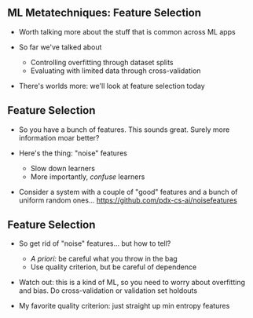 ## ML Metatechniques: Feature Selection

* Worth talking more about the stuff that is common across
  ML apps

* So far we've talked about

  * Controlling overfitting through dataset splits
  * Evaluating with limited data through cross-validation

* There's worlds more: we'll look at feature selection today

## Feature Selection

* So you have a bunch of features. This sounds great. Surely
  more information moar better?
  
* Here's the thing: "noise" features

  * Slow down learners
  * More importantly, *confuse* learners

* Consider a system with a couple of "good" features and a
  bunch of uniform random ones… <https://github.com/pdx-cs-ai/noisefeatures>

## Feature Selection

* So get rid of "noise" features… but how to tell?

  * *A priori:* be careful what you throw in the bag
  * Use quality criterion, but be careful of dependence

* Watch out: this is a kind of ML, so you need to worry
  about overfitting and bias. Do cross-validation or
  validation set holdouts

* My favorite quality criterion: just straight up min
  entropy features
